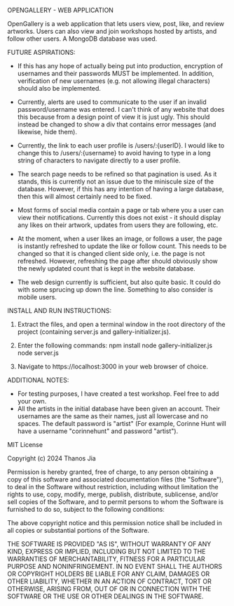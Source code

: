 OPENGALLERY - WEB APPLICATION

OpenGallery is a web application that lets users view, post, like, and review artworks. Users can also view and join workshops hosted by artists, and follow other users.
A MongoDB database was used.

FUTURE ASPIRATIONS:
- If this has any hope of actually being put into production, encryption of usernames and their passwords MUST be implemented. In addition, verification of new usernames (e.g. not allowing illegal characters) should also be implemented.

- Currently, alerts are used to communicate to the user if an invalid password/username was entered. I can't think of any website that does this because from a design point of view it is just ugly. This should instead be changed to show a div that contains error messages (and likewise, hide them).

- Currently, the link to each user profile is /users/:{userID}. I would like to change this to /users/:{username} to avoid having to type in a long string of characters to navigate directly to a user profile.

- The search page needs to be refined so that pagination is used. As it stands, this is currently not an issue due to the miniscule size of the database. However, if this has any intention of having a large database, then this will almost certainly need to be fixed.

- Most forms of social media contain a page or tab where you a user can view their notifications. Currently this does not exist - it should display any likes on their artwork, updates from users they are following, etc.

- At the moment, when a user likes an image, or follows a user, the page is instantly refreshed to update the like or follow count. This needs to be changed so that it is changed client side only, i.e. the page is not refreshed. However, refreshing the page after should obviously show the newly updated count that is kept in the website database.

- The web design currently is sufficient, but also quite basic. It could do with some sprucing up down the line. Something to also consider is mobile users.


INSTALL AND RUN INSTRUCTIONS:
1. Extract the files, and open a terminal window in the root directory of the project (containing server.js and gallery-initializer.js).

2. Enter the following commands:
    npm install
    node gallery-initializer.js
    node server.js

3. Navigate to https://localhost:3000 in your web browser of choice.


ADDITIONAL NOTES:
- For testing purposes, I have created a test workshop. Feel free to add your own.
- All the artists in the initial database have been given an account. Their usernames are the same as their names, just all lowercase and no spaces. The default password is "artist" (For example, Corinne Hunt will have a username "corinnehunt" and password "artist").


MIT License

Copyright (c) 2024 Thanos Jia

Permission is hereby granted, free of charge, to any person obtaining a copy of this software and associated documentation files (the "Software"), to deal in the Software without restriction, including without limitation the rights to use, copy, modify, merge, publish, distribute, sublicense, and/or sell copies of the Software, and to permit persons to whom the Software is furnished to do so, subject to the following conditions:

The above copyright notice and this permission notice shall be included in all copies or substantial portions of the Software.

THE SOFTWARE IS PROVIDED "AS IS", WITHOUT WARRANTY OF ANY KIND, EXPRESS OR IMPLIED, INCLUDING BUT NOT LIMITED TO THE WARRANTIES OF MERCHANTABILITY, FITNESS FOR A PARTICULAR PURPOSE AND NONINFRINGEMENT. IN NO EVENT SHALL THE AUTHORS OR COPYRIGHT HOLDERS BE LIABLE FOR ANY CLAIM, DAMAGES OR OTHER LIABILITY, WHETHER IN AN ACTION OF CONTRACT, TORT OR OTHERWISE, ARISING FROM, OUT OF OR IN CONNECTION WITH THE SOFTWARE OR THE USE OR OTHER DEALINGS IN THE SOFTWARE.
